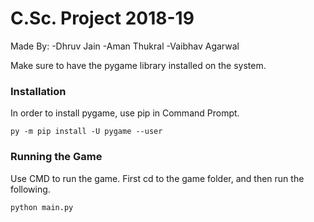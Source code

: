 # C.Sc. Project 2018-19
Made By:
-Dhruv Jain
-Aman Thukral
-Vaibhav Agarwal

Make sure to have the pygame library installed on the system.

### Installation
In order to install pygame, use pip in Command Prompt.
```
py -m pip install -U pygame --user
```

### Running the Game
Use CMD to run the game.
First cd to the game folder, and then run the following.
```
python main.py
```
